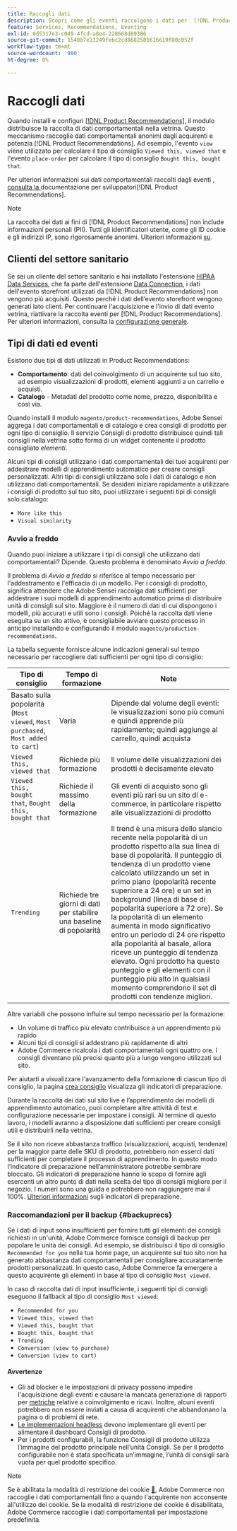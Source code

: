```yaml
---
title: Raccogli dati
description: Scopri come gli eventi raccolgono i dati per  [!DNL Product Recommendations].
feature: Services, Recommendations, Eventing
exl-id: 0d5317e3-c049-4fcd-a8e4-228668d89386
source-git-commit: 1548b7e11249febc2cd8682581616619f80c052f
workflow-type: tm+mt
source-wordcount: '980'
ht-degree: 0%

---
```


# Raccogli dati

Quando installi e configuri [[!DNL Product Recommendations]](install-configure.md), il modulo distribuisce la raccolta di dati comportamentali nella vetrina. Questo meccanismo raccoglie dati comportamentali anonimi dagli acquirenti e potenzia [!DNL Product Recommendations]. Ad esempio, l&#39;evento `view` viene utilizzato per calcolare il tipo di consiglio `Viewed this, viewed that` e l&#39;evento `place-order` per calcolare il tipo di consiglio `Bought this, bought that`.

Per ulteriori informazioni sui dati comportamentali raccolti dagli eventi [, consulta la ](https://developer.adobe.com/commerce/services/shared-services/storefront-events/#product-recommendations)documentazione per sviluppatori[!DNL Product Recommendations].

>[!NOTE]
>
>La raccolta dei dati ai fini di [!DNL Product Recommendations] non include informazioni personali (PII). Tutti gli identificatori utente, come gli ID cookie e gli indirizzi IP, sono rigorosamente anonimi. Ulteriori informazioni [su](https://www.adobe.com/privacy/experience-cloud.html).

## Clienti del settore sanitario

Se sei un cliente del settore sanitario e hai installato l&#39;estensione [HIPAA Data Services](../data-connection/hipaa-readiness.md#installation), che fa parte dell&#39;estensione [Data Connection](../data-connection/overview.md), i dati dell&#39;evento storefront utilizzati da [!DNL Product Recommendations] non vengono più acquisiti. Questo perché i dati dell’evento storefront vengono generati lato client. Per continuare l&#39;acquisizione e l&#39;invio di dati evento vetrina, riattivare la raccolta eventi per [!DNL Product Recommendations]. Per ulteriori informazioni, consulta la [configurazione generale](https://experienceleague.adobe.com/en/docs/commerce-admin/config/general/general.html#data-services).

## Tipi di dati ed eventi

Esistono due tipi di dati utilizzati in Product Recommendations:

- **Comportamento**: dati del coinvolgimento di un acquirente sul tuo sito, ad esempio visualizzazioni di prodotti, elementi aggiunti a un carrello e acquisti.
- **Catalogo** - Metadati del prodotto come nome, prezzo, disponibilità e così via.

Quando installi il modulo `magento/product-recommendations`, Adobe Sensei aggrega i dati comportamentali e di catalogo e crea consigli di prodotto per ogni tipo di consiglio. Il servizio Consigli di prodotto distribuisce quindi tali consigli nella vetrina sotto forma di un widget contenente il prodotto consigliato _elementi_.

Alcuni tipi di consigli utilizzano i dati comportamentali dei tuoi acquirenti per addestrare modelli di apprendimento automatico per creare consigli personalizzati. Altri tipi di consigli utilizzano solo i dati di catalogo e non utilizzano dati comportamentali. Se desideri iniziare rapidamente a utilizzare i consigli di prodotto sul tuo sito, puoi utilizzare i seguenti tipi di consigli solo catalogo:

- `More like this`
- `Visual similarity`

### Avvio a freddo

Quando puoi iniziare a utilizzare i tipi di consigli che utilizzano dati comportamentali? Dipende. Questo problema è denominato _Avvio a freddo_.

Il problema di _Avvio a freddo_ si riferisce al tempo necessario per l&#39;addestramento e l&#39;efficacia di un modello. Per i consigli di prodotto, significa attendere che Adobe Sensei raccolga dati sufficienti per addestrare i suoi modelli di apprendimento automatico prima di distribuire unità di consigli sul sito. Maggiore è il numero di dati di cui dispongono i modelli, più accurati e utili sono i consigli. Poiché la raccolta dati viene eseguita su un sito attivo, è consigliabile avviare questo processo in anticipo installando e configurando il modulo `magento/production-recommendations`.

La tabella seguente fornisce alcune indicazioni generali sul tempo necessario per raccogliere dati sufficienti per ogni tipo di consiglio:

| Tipo di consiglio | Tempo di formazione | Note |
|---|---|---|
| Basato sulla popolarità (`Most viewed`, `Most purchased`, `Most added to cart`) | Varia | Dipende dal volume degli eventi: le visualizzazioni sono più comuni e quindi apprende più rapidamente; quindi aggiunge al carrello, quindi acquista |
| `Viewed this, viewed that` | Richiede più formazione | Il volume delle visualizzazioni dei prodotti è decisamente elevato |
| `Viewed this, bought that`, `Bought this, bought that` | Richiede il massimo della formazione | Gli eventi di acquisto sono gli eventi più rari su un sito di e-commerce, in particolare rispetto alle visualizzazioni di prodotto |
| `Trending` | Richiede tre giorni di dati per stabilire una baseline di popolarità | Il trend è una misura dello slancio recente nella popolarità di un prodotto rispetto alla sua linea di base di popolarità. Il punteggio di tendenza di un prodotto viene calcolato utilizzando un set in primo piano (popolarità recente superiore a 24 ore) e un set in background (linea di base di popolarità superiore a 72 ore). Se la popolarità di un elemento aumenta in modo significativo entro un periodo di 24 ore rispetto alla popolarità al basale, allora riceve un punteggio di tendenza elevato. Ogni prodotto ha questo punteggio e gli elementi con il punteggio più alto in qualsiasi momento comprendono il set di prodotti con tendenze migliori. |

Altre variabili che possono influire sul tempo necessario per la formazione:

- Un volume di traffico più elevato contribuisce a un apprendimento più rapido
- Alcuni tipi di consigli si addestrano più rapidamente di altri
- Adobe Commerce ricalcola i dati comportamentali ogni quattro ore. I consigli diventano più precisi quanto più a lungo vengono utilizzati sul sito.

Per aiutarti a visualizzare l&#39;avanzamento della formazione di ciascun tipo di consiglio, la pagina [crea consiglio](create.md#readiness-indicators) visualizza gli indicatori di preparazione.

Durante la raccolta dei dati sul sito live e l’apprendimento dei modelli di apprendimento automatico, puoi completare altre attività di test e configurazione necessarie per impostare i consigli. Al termine di questo lavoro, i modelli avranno a disposizione dati sufficienti per creare consigli utili e distribuirli nella vetrina.

Se il sito non riceve abbastanza traffico (visualizzazioni, acquisti, tendenze) per la maggior parte delle SKU di prodotto, potrebbero non esserci dati sufficienti per completare il processo di apprendimento. In questo modo l’indicatore di preparazione nell’amministratore potrebbe sembrare bloccato. Gli indicatori di preparazione hanno lo scopo di fornire agli esercenti un altro punto di dati nella scelta del tipo di consigli migliore per il negozio. I numeri sono una guida e potrebbero non raggiungere mai il 100%. [Ulteriori informazioni](create.md#readiness-indicators) sugli indicatori di preparazione.

### Raccomandazioni per il backup {#backuprecs}

Se i dati di input sono insufficienti per fornire tutti gli elementi dei consigli richiesti in un&#39;unità, Adobe Commerce fornisce consigli di backup per popolare le unità dei consigli. Ad esempio, se distribuisci il tipo di consiglio `Recommended for you` nella tua home page, un acquirente sul tuo sito non ha generato abbastanza dati comportamentali per consigliare accuratamente prodotti personalizzati. In questo caso, Adobe Commerce fa emergere a questo acquirente gli elementi in base al tipo di consiglio `Most viewed`.

In caso di raccolta dati di input insufficiente, i seguenti tipi di consigli eseguono il fallback al tipo di consiglio `Most viewed`:

- `Recommended for you`
- `Viewed this, viewed that`
- `Viewed this, bought that`
- `Bought this, bought that`
- `Trending`
- `Conversion (view to purchase)`
- `Conversion (view to cart)`

#### Avvertenze

- Gli ad blocker e le impostazioni di privacy possono impedire l&#39;acquisizione degli eventi e causare la mancata generazione di rapporti per [metriche](workspace.md#column-descriptions) relative a coinvolgimento e ricavi. Inoltre, alcuni eventi potrebbero non essere inviati a causa di acquirenti che abbandonano la pagina o di problemi di rete.
- [Le implementazioni headless](headless.md) devono implementare gli eventi per alimentare il dashboard Consigli di prodotto.
- Per i prodotti configurabili, la funzione Consigli di prodotto utilizza l’immagine del prodotto principale nell’unità Consigli. Se per il prodotto configurabile non è stata specificata un’immagine, l’unità di consigli sarà vuota per quel prodotto specifico.

>[!NOTE]
>
>Se è abilitata la modalità di restrizione dei cookie [&#128279;](https://experienceleague.adobe.com/docs/commerce-admin/start/compliance/privacy/compliance-cookie-law.html), Adobe Commerce non raccoglie i dati comportamentali fino a quando l&#39;acquirente non acconsente all&#39;utilizzo dei cookie. Se la modalità di restrizione dei cookie è disabilitata, Adobe Commerce raccoglie i dati comportamentali per impostazione predefinita.
